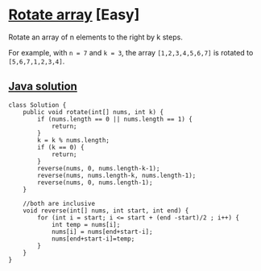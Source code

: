 # [Rotate array](https://leetcode.com/problems/rotate-array/description/) [Easy]
Rotate an array of n elements to the right by k steps.

For example, with `n = 7` and `k = 3`, the array `[1,2,3,4,5,6,7]` is rotated to `[5,6,7,1,2,3,4]`.

## [Java solution](https://leetcode.com/submissions/detail/146422128/)
```
class Solution {
    public void rotate(int[] nums, int k) {
        if (nums.length == 0 || nums.length == 1) {
            return;
        }
        k = k % nums.length;
        if (k == 0) {
            return;
        }
        reverse(nums, 0, nums.length-k-1);
        reverse(nums, nums.length-k, nums.length-1);
        reverse(nums, 0, nums.length-1);
    }
    
    //both are inclusive
    void reverse(int[] nums, int start, int end) {
        for (int i = start; i <= start + (end -start)/2 ; i++) {
            int temp = nums[i];
            nums[i] = nums[end+start-i];
            nums[end+start-i]=temp;
        }
    }
}
```
